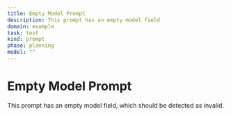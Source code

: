 ```yaml
---
title: Empty Model Prompt
description: This prompt has an empty model field
domain: example
task: test
kind: prompt
phase: planning
model: ""
---
```


# Empty Model Prompt

This prompt has an empty model field, which should be detected as invalid.
